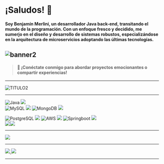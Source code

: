 # ¡Saludos! 👋  

#### **Soy Benjamín Merlini, un desarrollador Java back-end, transitando el mundo de la programación.   Con un enfoque fresco y decidido, me sumerjo en el diseño y desarrollo de sistemas robustos, especializándose en la arquitectura de microservicios adoptando las últimas tecnologías.**
![banner2](https://imagizer.imageshack.com/img924/6651/KiFMkJ.png)
---
> #### 🤝 ¡Conéctate conmigo para abordar proyectos emocionantes o compartir experiencias!
***
![TITULO2](https://imagizer.imageshack.com/v2/150x100q70/923/YMvT0l.png)
***
![Java](https://imagizer.imageshack.com/v2/64x64q70/924/ONqLrs.png) ![](https://imagizer.imageshack.com/v2/150x100q70/923/t9eRJz.png) 			
![MySQL](https://imagizer.imageshack.com/v2/150x100q70/923/nXQNsd.png) ![](https://imagizer.imageshack.com/v2/150x100q70/922/8XvQqa.png)
![MongoDB](https://imagizer.imageshack.com/v2/150x100q70/924/oswuHc.png) ![](https://imagizer.imageshack.com/v2/150x100q70/923/Ze4B6X.png)  
      		
![PostgreSQL](https://imagizer.imageshack.com/v2/150x100q70/923/Ed65tC.png) ![](https://imagizer.imageshack.com/v2/150x100q70/924/0FyH4U.png)
![AWS](https://imagizer.imageshack.com/v2/150x100q70/922/yl7vwN.png) ![](https://imagizer.imageshack.com/v2/150x100q70/922/KKGxo2.png)
![Springboot](https://imagizer.imageshack.com/v2/100x75q70/924/PVN5aY.png) ![](https://imagizer.imageshack.com/v2/150x100q70/923/k38fXr.png)  
![](https://imagizer.imageshack.com/v2/150x100q70/923/701s0h.png)![](https://imagizer.imageshack.com/v2/150x100q70/924/ypeh4W.png) 
***
![](https://imagizer.imageshack.com/v2/150x100q70/924/xtRpvN.png) 
***
<a href="https://www.linkedin.com/in/benjamin-merlini/"/>![](https://imagizer.imageshack.com/img922/7856/MrM1ez.png) ![](https://imagizer.imageshack.com/img924/7614/laBdRX.png)
***

 


